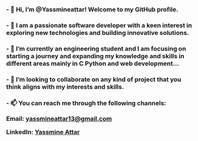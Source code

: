 <h3>- 👋 Hi, I’m @Yassmineattar! Welcome to my GitHub profile.</h3>
<h3>- 👀 I am a passionate software developer with a keen interest in exploring new technologies and building innovative solutions.</h3>
<h3>- 🌱 I’m currently an engineering student and I am focusing on starting a journey and expanding my knowledge and skills in different areas mainly in C Python and web development...</h3>
<h3>- 💞️ I’m looking to collaborate on any kind of project that you think aligns with my interests and skills.</h3>
<h3>- 📫 You can reach me through the following channels:

Email: yassmineattar13@gmail.com

LinkedIn: [Yassmine Attar](https://www.linkedin.com/in/yassmine-attar-8bb1b9244?lipi=urn%3Ali%3Apage%3Ad_flagship3_profile_view_base_contact_details%3BNohpYfogScqcilGkBNBq3Q%3D%3D)

<!---
Yassmineattar/Yassmineattar is a ✨ special ✨ repository because its `README.md` (this file) appears on your GitHub profile.
You can click the Preview link to take a look at your changes.
--->

